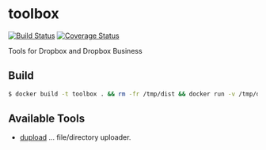 # toolbox

[![Build Status](https://travis-ci.org/watermint/toolbox.svg?branch=master)](https://travis-ci.org/watermint/toolbox)
[![Coverage Status](https://coveralls.io/repos/github/watermint/toolbox/badge.svg?branch=master)](https://coveralls.io/github/watermint/toolbox?branch=master)

Tools for Dropbox and Dropbox Business

## Build

```sh
$ docker build -t toolbox . && rm -fr /tmp/dist && docker run -v /tmp/dist:/dist:rw --rm toolbox
```

## Available Tools

* [dupload](tools/dupload/) ... file/directory uploader.
